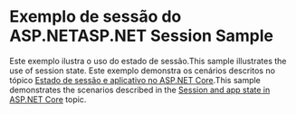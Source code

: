 # <a name="aspnet-session-sample"></a><span data-ttu-id="cb308-101">Exemplo de sessão do ASP.NET</span><span class="sxs-lookup"><span data-stu-id="cb308-101">ASP.NET Session Sample</span></span>

<span data-ttu-id="cb308-102">Este exemplo ilustra o uso do estado de sessão.</span><span class="sxs-lookup"><span data-stu-id="cb308-102">This sample illustrates the use of session state.</span></span> <span data-ttu-id="cb308-103">Este exemplo demonstra os cenários descritos no tópico [Estado de sessão e aplicativo no ASP.NET Core](https://docs.microsoft.com/aspnet/core/fundamentals/app-state).</span><span class="sxs-lookup"><span data-stu-id="cb308-103">This sample demonstrates the scenarios described in the [Session and app state in ASP.NET Core](https://docs.microsoft.com/aspnet/core/fundamentals/app-state) topic.</span></span>
